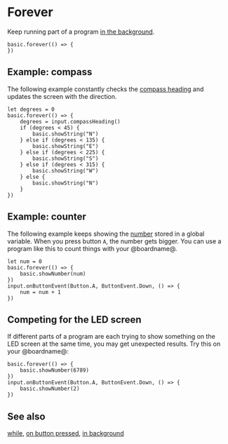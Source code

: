 # Forever

Keep running part of a program 
[in the background](/reference/control/in-background).

```sig
basic.forever(() => {
})
```

## Example: compass

The following example constantly checks the 
[compass heading](/reference/input/compass-heading) 
and updates the screen with the direction.

```blocks
let degrees = 0
basic.forever(() => {
    degrees = input.compassHeading()
    if (degrees < 45) {
        basic.showString("N")
    } else if (degrees < 135) {
        basic.showString("E")
    } else if (degrees < 225) {
        basic.showString("S")
    } else if (degrees < 315) {
        basic.showString("W")
    } else {
        basic.showString("N")
    }
})
```

## Example: counter

The following example keeps showing the [number](/types/number) stored in a global variable.
When you press button `A`, the number gets bigger.
You can use a program like this to count things with your @boardname@.

```blocks
let num = 0
basic.forever(() => {
    basic.showNumber(num)
})
input.onButtonEvent(Button.A, ButtonEvent.Down, () => {
    num = num + 1
})
```

## Competing for the LED screen

If different parts of a program are each trying 
to show something on the LED screen at the same time, 
you may get unexpected results.
Try this on your @boardname@:

```blocks
basic.forever(() => {
    basic.showNumber(6789)
})
input.onButtonEvent(Button.A, ButtonEvent.Down, () => {
    basic.showNumber(2)
})
```

## See also

[while](/blocks/loops/while), [on button pressed](/reference/input/on-button-pressed), [in background](/reference/control/in-background)


